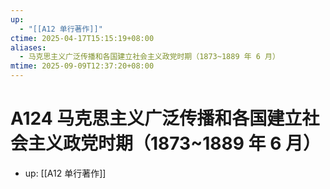 ```yaml
---
up:
  - "[[A12 单行著作]]"
ctime: 2025-04-17T15:15:19+08:00
aliases:
  - 马克思主义广泛传播和各国建立社会主义政党时期（1873~1889 年 6 月）
mtime: 2025-09-09T12:37:20+08:00
---
```


# A124 马克思主义广泛传播和各国建立社会主义政党时期（1873~1889 年 6 月）

- up: [[A12 单行著作]]
